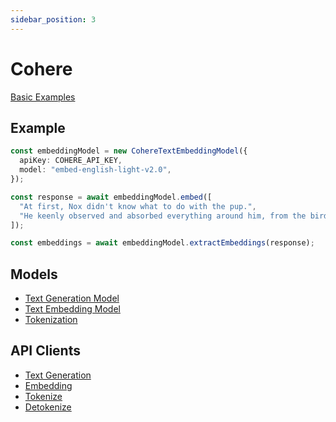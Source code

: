 ```yaml
---
sidebar_position: 3
---
```


# Cohere

[Basic Examples](https://github.com/lgrammel/ai-utils.js/tree/main/examples/basic/src/model-provider/cohere)

## Example

```ts
const embeddingModel = new CohereTextEmbeddingModel({
  apiKey: COHERE_API_KEY,
  model: "embed-english-light-v2.0",
});

const response = await embeddingModel.embed([
  "At first, Nox didn't know what to do with the pup.",
  "He keenly observed and absorbed everything around him, from the birds in the sky to the trees in the forest.",
]);

const embeddings = await embeddingModel.extractEmbeddings(response);
```

## Models

- [Text Generation Model](/api/classes/CohereTextGenerationModel)
- [Text Embedding Model](/api/classes/CohereTextEmbeddingModel)
- [Tokenization](/api/classes/CohereTokenizer)

## API Clients

- [Text Generation](/api/modules/#callCohereTextGenerationAPI)
- [Embedding](/api/modules/#callCohereEmbeddingAPI)
- [Tokenize](/api/modules/#tokenizecohere)
- [Detokenize](/api/modules/#callCohereDetokenizeAPI)

